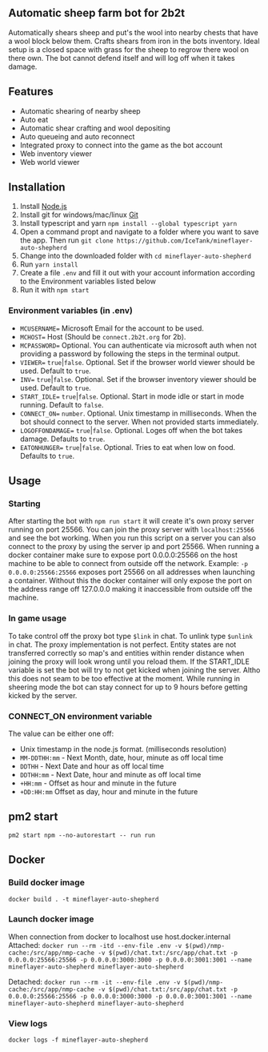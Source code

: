 ## Automatic sheep farm bot for 2b2t

Automatically shears sheep and put's the wool into nearby chests that have a wool block below them. Crafts shears from iron in the bots inventory.
Ideal setup is a closed space with grass for the sheep to regrow there wool on there own. The bot cannot defend itself and will log off when it takes damage.

## Features

- Automatic shearing of nearby sheep
- Auto eat
- Automatic shear crafting and wool depositing
- Auto queueing and auto reconnect
- Integrated proxy to connect into the game as the bot account
- Web inventory viewer
- Web world viewer

## Installation

1. Install [Node.js](https://nodejs.org)
2. Install git for windows/mac/linux [Git](https://git-scm.com/downloads)
3. Install typescript and yarn `npm install --global typescript yarn`
4. Open a command propt and navigate to a folder where you want to save the app. Then run `git clone https://github.com/IceTank/mineflayer-auto-shepherd`
5. Change into the downloaded folder with `cd mineflayer-auto-shepherd`
6. Run `yarn install`
7. Create a file `.env` and fill it out with your account information according to the Environment variables listed below
8. Run it with `npm start`

### Environment variables (in .env)

- `MCUSERNAME=` Microsoft Email for the account to be used.
- `MCHOST=` Host (Should be `connect.2b2t.org` for 2b).
- `MCPASSWORD=` Optional. You can authenticate via microsoft auth when not providing a password by following the steps in the terminal output.
- `VIEWER=` `true`|`false`. Optional. Set if the browser world viewer should be used. Default to `true`.
- `INV=` `true`|`false`. Optional. Set if the browser inventory viewer should be used. Default to `true`.
- `START_IDLE=` `true`|`false`. Optional. Start in mode idle or start in mode running. Default to `false`.
- `CONNECT_ON=` `number`. Optional. Unix timestamp in milliseconds. When the bot should connect to the server. When not provided starts immediately.
- `LOGOFFONDAMAGE=` `true`|`false`. Optional. Loges off when the bot takes damage. Defaults to `true`.
- `EATONHUNGER=` `true`|`false`. Optional. Tries to eat when low on food. Defaults to `true`.

## Usage

### Starting

After starting the bot with `npm run start` it will create it's own proxy server running on port 25566. You can join the proxy server with `localhost:25566` and see the bot working.
When you run this script on a server you can also connect to the proxy by using the server ip and port 25566. When running a docker container make sure to expose port 0.0.0.0:25566 on the host machine to be able to connect from outside off the network. Example: `-p 0.0.0.0:25566:25566` exposes port 25566 on all addresses when launching a container. Without this the docker container will only expose the port on the address range off 127.0.0.0 making it inaccessible from outside off the machine.

### In game usage

To take control off the proxy bot type `$link` in chat. To unlink type `$unlink` in chat.
The proxy implementation is not perfect. Entity states are not transferred correctly so map's and entities within render distance when joining the proxy will look wrong until you reload them.
If the START_IDLE variable is set the bot will try to not get kicked when joining the server. Altho this does not seam to be too effective at the moment. While running in sheering mode the bot can stay connect for up to 9 hours before getting kicked by the server.

### CONNECT_ON environment variable

The value can be either one off:

- Unix timestamp in the node.js format. (milliseconds resolution)
- `MM-DDTHH:mm` - Next Month, date, hour, minute as off local time
- `DDTHH` - Next Date and hour as off local time
- `DDTHH:mm` - Next Date, hour and minute as off local time
- `+HH:mm` - Offset as hour and minute in the future
- `+DD:HH:mm` Offset as day, hour and minute in the future

## pm2 start

`pm2 start npm --no-autorestart -- run run`

## Docker

### Build docker image

`docker build . -t mineflayer-auto-shepherd`

### Launch docker image

When connection from docker to localhost use host.docker.internal
Attached:
`docker run --rm -itd --env-file .env -v $(pwd)/nmp-cache:/src/app/nmp-cache -v $(pwd)/chat.txt:/src/app/chat.txt -p 0.0.0.0:25566:25566 -p 0.0.0.0:3000:3000 -p 0.0.0.0:3001:3001 --name mineflayer-auto-shepherd mineflayer-auto-shepherd`

Detached:
`docker run --rm -it --env-file .env -v $(pwd)/nmp-cache:/src/app/nmp-cache -v $(pwd)/chat.txt:/src/app/chat.txt -p 0.0.0.0:25566:25566 -p 0.0.0.0:3000:3000 -p 0.0.0.0:3001:3001 --name mineflayer-auto-shepherd mineflayer-auto-shepherd`

### View logs

`docker logs -f mineflayer-auto-shepherd`
